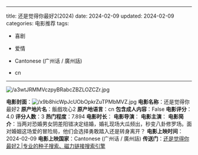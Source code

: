 
---
title: 还是觉得你最好2(2024)
date: 2024-02-09
updated: 2024-02-09
categories: 电影推荐
tags:

- 喜剧
- 爱情

- Cantonese (广州话 / 廣州話)
- cn
---

<img src="https://image.tmdb.org/t/p/original/a3wtJRMMVczpyBRabcZBZLOZCZr.jpg" alt="/a3wtJRMMVczpyBRabcZBZLOZCZr.jpg" title="/a3wtJRMMVczpyBRabcZBZLOZCZr.jpg">

**电影封面**：<img src="https://image.tmdb.org/t/p/w200/x9b8hicWpJcUObOpkrZuTPMbMVZ.jpg" alt="/x9b8hicWpJcUObOpkrZuTPMbMVZ.jpg" title="/x9b8hicWpJcUObOpkrZuTPMbMVZ.jpg">
**电影名称**：还是觉得你最好2
**原产地片名**：飯戲攻心2
**原产地语言**：cn
**包含成人内容**：False
**电影评分**：4.0
**评分人数**：3
**热门程度**：7.894
**电影时长**：
**电影导演**：
**电影主演**：
**电影简介**：当两对恐婚男女阴差阳错决定结婚，婚礼现场大瓜频出，秒变八卦修罗场。面对婚姻这场爱的冒险局，他们会选择勇敢踏入还是转身离开？
**电影上映时间**：2024-02-09
**电影上映国家**：Cantonese (广州话 / 廣州話)
**传送门**：[还是觉得你最好2 |专业的种子搜索、磁力链接搜索引擎](https://movie.amd794.com:2083/?search=%E9%A3%AF%E6%88%B2%E6%94%BB%E5%BF%832&ordering=&mode=match_phrase&page_size=10&page=1)

